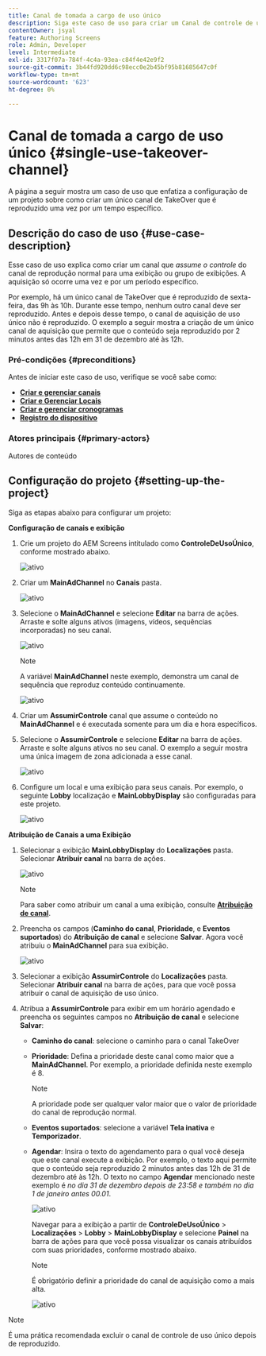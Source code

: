 ```yaml
---
title: Canal de tomada a cargo de uso único
description: Siga este caso de uso para criar um Canal de controle de uso único.
contentOwner: jsyal
feature: Authoring Screens
role: Admin, Developer
level: Intermediate
exl-id: 3317f07a-784f-4c4a-93ea-c84f4e42e9f2
source-git-commit: 3b44fd920dd6c98ecc0e2b45bf95b81685647c0f
workflow-type: tm+mt
source-wordcount: '623'
ht-degree: 0%

---
```


# Canal de tomada a cargo de uso único {#single-use-takeover-channel}

A página a seguir mostra um caso de uso que enfatiza a configuração de um projeto sobre como criar um único canal de TakeOver que é reproduzido uma vez por um tempo específico.

## Descrição do caso de uso {#use-case-description}

Esse caso de uso explica como criar um canal que *assume o controle* do canal de reprodução normal para uma exibição ou grupo de exibições. A aquisição só ocorre uma vez e por um período específico.

Por exemplo, há um único canal de TakeOver que é reproduzido de sexta-feira, das 9h às 10h. Durante esse tempo, nenhum outro canal deve ser reproduzido. Antes e depois desse tempo, o canal de aquisição de uso único não é reproduzido. O exemplo a seguir mostra a criação de um único canal de aquisição que permite que o conteúdo seja reproduzido por 2 minutos antes das 12h em 31 de dezembro até às 12h.

### Pré-condições {#preconditions}

Antes de iniciar este caso de uso, verifique se você sabe como:

* **[Criar e gerenciar canais](managing-channels.md)**
* **[Criar e Gerenciar Locais](managing-locations.md)**
* **[Criar e gerenciar cronogramas](managing-schedules.md)**
* **[Registro do dispositivo](device-registration.md)**

### Atores principais {#primary-actors}

Autores de conteúdo

## Configuração do projeto {#setting-up-the-project}

Siga as etapas abaixo para configurar um projeto:

**Configuração de canais e exibição**

1. Crie um projeto do AEM Screens intitulado como **ControleDeUsoÚnico**, conforme mostrado abaixo.

   ![ativo](assets/single-takeover1.png)

1. Criar um **MainAdChannel** no **Canais** pasta.

   ![ativo](assets/single-takeover2.png)

1. Selecione o **MainAdChannel** e selecione **Editar** na barra de ações. Arraste e solte alguns ativos (imagens, vídeos, sequências incorporadas) no seu canal.

   ![ativo](assets/single-takeover2.png)


   >[!NOTE]
   >A variável **MainAdChannel** neste exemplo, demonstra um canal de sequência que reproduz conteúdo continuamente.

   ![ativo](assets/single-takeover3.png)

1. Criar um **AssumirControle** canal que assume o conteúdo no **MainAdChannel** e é executada somente para um dia e hora específicos.

1. Selecione o **AssumirControle** e selecione **Editar** na barra de ações. Arraste e solte alguns ativos no seu canal. O exemplo a seguir mostra uma única imagem de zona adicionada a esse canal.

   ![ativo](assets/single-takeover4.png)

1. Configure um local e uma exibição para seus canais. Por exemplo, o seguinte **Lobby** localização e  **MainLobbyDisplay** são configuradas para este projeto.

   ![ativo](assets/single-takeover5.png)

**Atribuição de Canais a uma Exibição**

1. Selecionar a exibição **MainLobbyDisplay** do **Localizações** pasta. Selecionar **Atribuir canal** na barra de ações.

   ![ativo](assets/single-takeover6.png)

   >[!NOTE]
   >Para saber como atribuir um canal a uma exibição, consulte **[Atribuição de canal](channel-assignment.md)**.

1. Preencha os campos (**Caminho do canal**, **Prioridade**, e **Eventos suportados**) do **Atribuição de canal** e selecione **Salvar**. Agora você atribuiu o **MainAdChannel** para sua exibição.

   ![ativo](assets/single-takeover7.png)

1. Selecionar a exibição **AssumirControle** do **Localizações** pasta. Selecionar **Atribuir canal** na barra de ações, para que você possa atribuir o canal de aquisição de uso único.

1. Atribua a **AssumirControle** para exibir em um horário agendado e preencha os seguintes campos no **Atribuição de canal** e selecione **Salvar**:

   * **Caminho do canal**: selecione o caminho para o canal TakeOver
   * **Prioridade**: Defina a prioridade deste canal como maior que a **MainAdChannel**. Por exemplo, a prioridade definida neste exemplo é 8.

     >[!NOTE]
     >A prioridade pode ser qualquer valor maior que o valor de prioridade do canal de reprodução normal.
   * **Eventos suportados**: selecione a variável **Tela inativa** e **Temporizador**.
   * **Agendar**: Insira o texto do agendamento para o qual você deseja que este canal execute a exibição. Por exemplo, o texto aqui permite que o conteúdo seja reproduzido 2 minutos antes das 12h de 31 de dezembro até às 12h. O texto no campo **Agendar** mencionado neste exemplo é *no dia 31 de dezembro depois de 23:58 e também no dia 1 de janeiro antes 00.01*.

     ![ativo](assets/single-takeover8.png)

     Navegar para a exibição a partir de **ControleDeUsoÚnico** > **Localizações** > **Lobby** > **MainLobbyDisplay** e selecione **Painel** na barra de ações para que você possa visualizar os canais atribuídos com suas prioridades, conforme mostrado abaixo.

     >[!NOTE]
     >É obrigatório definir a prioridade do canal de aquisição como a mais alta.

     ![ativo](assets/single-takeover9.png)

>[!NOTE]
>
>É uma prática recomendada excluir o canal de controle de uso único depois de reproduzido.
